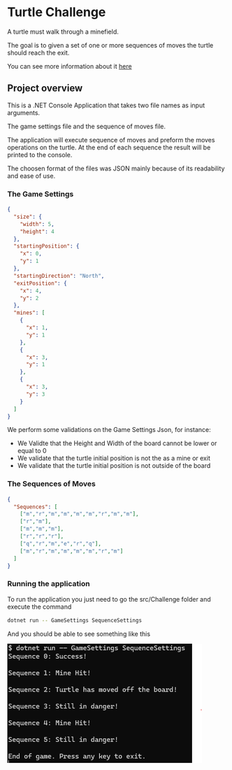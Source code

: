 # Turtle Challenge

A turtle must walk through a minefield. 

The goal is to given a set of one or more sequences of moves the turtle should reach the exit.

You can see more information about it [here](https://s3-eu-west-1.amazonaws.com/lgc-public/TurtleChallenge.pdf)


## Project overview

This is a .NET Console Application that takes two file names as input arguments. 

The game settings file and the sequence of moves  file.

The application will execute sequence of moves and preform the moves operations on the turtle.
At the end of each sequence the result will be printed to the console. 

The choosen format of the files was JSON mainly because of its readability and ease of use.

### The Game Settings 

```json
{
  "size": {
    "width": 5,
    "height": 4
  },
  "startingPosition": {
    "x": 0,
    "y": 1
  },
  "startingDirection": "North",
  "exitPosition": {
    "x": 4,
    "y": 2
  },
  "mines": [
    {
      "x": 1,
      "y": 1
    },
    {
      "x": 3,
      "y": 1
    },
    {
      "x": 3,
      "y": 3
    }
  ]
}
```

We perform some validations on the Game Settings Json, for instance:
- We Validte that the Height and Width of the board cannot be lower or equal to 0
- We validate that the turtle initial position is not the as a mine or exit
- We validate that the turtle initial position is not outside of the board


### The Sequences of Moves

```json
{
  "Sequences": [
    ["m","r","m","m","m","m","r","m","m"],
    ["r","m"],
    ["m","m","m"],
    ["r","r","r"],
    ["q","r","m","e","r","q"],
    ["m","r","m","m","m","m","r","m"]
  ]
}
```

### Running the application

To run the application you just need to go the src/Challenge folder and execute the command

```bash
dotnet run -- GameSettings SequenceSettings
```

And you should be able to see something like this

![Result](image.png)